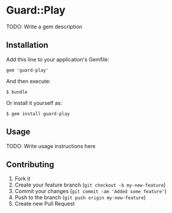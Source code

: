 # Guard::Play

TODO: Write a gem description

## Installation

Add this line to your application's Gemfile:

    gem 'guard-play'

And then execute:

    $ bundle

Or install it yourself as:

    $ gem install guard-play

## Usage

TODO: Write usage instructions here

## Contributing

1. Fork it
2. Create your feature branch (`git checkout -b my-new-feature`)
3. Commit your changes (`git commit -am 'Added some feature'`)
4. Push to the branch (`git push origin my-new-feature`)
5. Create new Pull Request
